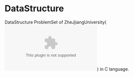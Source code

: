 # DataStructure
 DataStructure ProblemSet of ZheJjiangUniversity(![PTA](www.baidu.com)) in C language.
